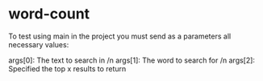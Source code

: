# word-count

To test using main in the project you must send as a parameters all necessary values:

args[0]: The text to search in /n
args[1]: The word to search for /n
args[2]: Specified the top x results to return
